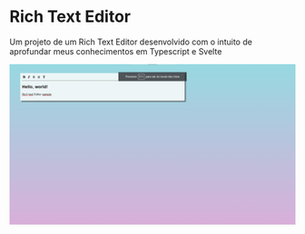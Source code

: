 # Rich Text Editor

Um projeto de um Rich Text Editor desenvolvido com o intuito de aprofundar meus conhecimentos em Typescript e Svelte

![Rich Text Editor app Image](https://github.com/ArcMurilo/rich-text-editor/blob/master/rich-text-editor.png?raw=true)